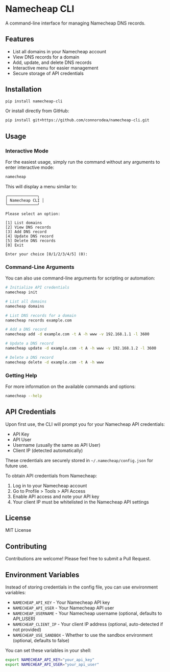 # Namecheap CLI

A command-line interface for managing Namecheap DNS records.

## Features

- List all domains in your Namecheap account
- View DNS records for a domain
- Add, update, and delete DNS records
- Interactive menu for easier management
- Secure storage of API credentials

## Installation

```bash
pip install namecheap-cli
```

Or install directly from GitHub:

```bash
pip install git+https://github.com/connorodea/namecheap-cli.git
```

## Usage

### Interactive Mode

For the easiest usage, simply run the command without any arguments to enter interactive mode:

```bash
namecheap
```

This will display a menu similar to:

```
╭─────────────╮
│ Namecheap CLI │
╰─────────────╯

Please select an option:

[1] List domains
[2] View DNS records
[3] Add DNS record
[4] Update DNS record
[5] Delete DNS records
[0] Exit

Enter your choice [0/1/2/3/4/5] (0):
```

### Command-Line Arguments

You can also use command-line arguments for scripting or automation:

```bash
# Initialize API credentials
namecheap init

# List all domains
namecheap domains

# List DNS records for a domain
namecheap records example.com

# Add a DNS record
namecheap add -d example.com -t A -h www -v 192.168.1.1 -l 3600

# Update a DNS record
namecheap update -d example.com -t A -h www -v 192.168.1.2 -l 3600

# Delete a DNS record
namecheap delete -d example.com -t A -h www
```

### Getting Help

For more information on the available commands and options:

```bash
namecheap --help
```

## API Credentials

Upon first use, the CLI will prompt you for your Namecheap API credentials:

- API Key
- API User
- Username (usually the same as API User)
- Client IP (detected automatically)

These credentials are securely stored in `~/.namecheap/config.json` for future use.

To obtain API credentials from Namecheap:

1. Log in to your Namecheap account
2. Go to Profile > Tools > API Access
3. Enable API access and note your API key
4. Your client IP must be whitelisted in the Namecheap API settings

## License

MIT License

## Contributing

Contributions are welcome! Please feel free to submit a Pull Request.

## Environment Variables

Instead of storing credentials in the config file, you can use environment variables:

- `NAMECHEAP_API_KEY` - Your Namecheap API key
- `NAMECHEAP_API_USER` - Your Namecheap API user
- `NAMECHEAP_USERNAME` - Your Namecheap username (optional, defaults to API_USER)
- `NAMECHEAP_CLIENT_IP` - Your client IP address (optional, auto-detected if not provided)
- `NAMECHEAP_USE_SANDBOX` - Whether to use the sandbox environment (optional, defaults to false)

You can set these variables in your shell:

```bash
export NAMECHEAP_API_KEY="your_api_key"
export NAMECHEAP_API_USER="your_api_user"
